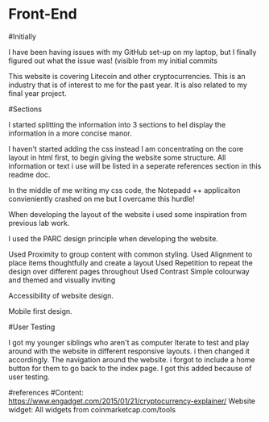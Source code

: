 # Front-End

#Initially

I have been having issues with my GitHub set-up on my laptop, but I finally figured out what the issue was! (visible from my initial commits

This website is covering Litecoin and other cryptocurrencies. This is an industry that is of interest to me for the past year. It is also related to my final year project.

#Sections

I started splitting the information into 3 sections to hel display the information in a more concise manor.

I haven't started adding the css instead I am concentrating on the core layout in html first, to begin giving the website some structure. All information or text i use will be listed in a seperate references section in this readme doc.

In the middle of me writing my css code, the Notepadd ++ applicaiton convieniently crashed on me but I overcame this hurdle!

When developing the layout of the website i used some inspiration from previous lab work.

I used the PARC design principle when developing the website. 

Used Proximity to group content with common styling.
Used Alignment to place items thoughtfully and create a layout
Used Repetition to repeat the design over different pages throughout
Used Contrast Simple colourway and themed and visually inviting

Accessibility of website design. 

Mobile first design.

#User Testing

I got my younger siblings who aren't as computer lterate to test and play around with the website in different responsive layouts. i then changed it accordingly. The navigation around the website. i forgot to include a home button for them to go back to the index page. I got this added because of user testing.

#references
#Content:
https://www.engadget.com/2015/01/21/cryptocurrency-explainer/
Website widget:
All widgets from coinmarketcap.com/tools


